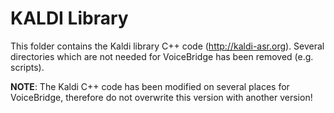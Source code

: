 # KALDI Library
This folder contains the Kaldi library C++ code (http://kaldi-asr.org). Several directories which are not needed for VoiceBridge has been removed (e.g. scripts).

**NOTE**: The Kaldi C++ code has been modified on several places for VoiceBridge, therefore do not overwrite this version with another version!

